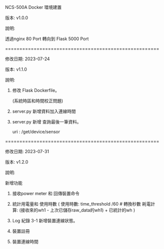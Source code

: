 NCS-500A Docker 環境建置

版本: v1.0.0

說明:

透過nginx 80 Port 轉向到 Flask 5000 Port

======================================================

修改日期: 2023-07-24

版本: v1.1.0

說明:

1. 修改 Flask Dockerfile。
   
   (系統時區和時間校正問題)

2. server.py 新增資料加入連線時間


3. server.py 新增 查詢最後一筆資料。

   uri : /get/device/sensor

======================================================

修改日期: 2023-07-31

版本: v1.2.0

說明:

新增功能

1. 接收power meter 和 回傳裝置命令

2. 統計用電量和 使用時數
(
  使用時數: time_threshold /60   # 轉換秒數
  耗電計算: (接收來的wh1 - 上次已儲存raw_data的wh1) + 已統計的wh
)

3. Log 紀錄
3-1 新增裝置連線狀態。

4. 裝置註冊

5. 裝置連線時間